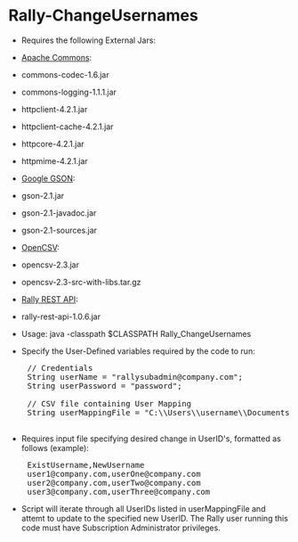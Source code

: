 Rally-ChangeUsernames
=====================

- Requires the following External Jars:
- [Apache Commons](http://archive.apache.org/dist/httpcomponents/httpclient/binary/httpcomponents-client-4.2.1-bin.zip):
- commons-codec-1.6.jar
- commons-logging-1.1.1.jar
- httpclient-4.2.1.jar
- httpclient-cache-4.2.1.jar
- httpcore-4.2.1.jar
- httpmime-4.2.1.jar
- [Google GSON](http://google-gson.googlecode.com/files/google-gson-2.1-release.zip):
- gson-2.1.jar
- gson-2.1-javadoc.jar
- gson-2.1-sources.jar
- [OpenCSV](http://sourceforge.net/projects/opencsv/files/latest/download):
- opencsv-2.3.jar
- opencsv-2.3-src-with-libs.tar.gz
- [Rally REST API](http://people.rallydev.com/connector/RallyRestApiJava/rally-rest-api-1.0.6.jar):
- rally-rest-api-1.0.6.jar


- Usage: java -classpath $CLASSPATH Rally_ChangeUsernames
- Specify the User-Defined variables required by the code to run:
<pre>
    // Credentials
    String userName = "rallysubadmin@company.com";
    String userPassword = "password";
    
    // CSV file containing User Mapping
    String userMappingFile = "C:\\Users\\username\\Documents\\RallyUtilities\\ChangeUsernames\\UserMappingTemplate.csv";
    
</pre>

- Requires input file specifying desired change in UserID's, formatted as follows (example):
<pre>
    ExistUsername,NewUsername
    user1@company.com,userOne@company.com
    user2@company.com,userTwo@company.com
    user3@company.com,userThree@company.com
</pre>

- Script will iterate through all UserIDs listed in userMappingFile and attemt to update to the specified new UserID. The Rally user running this code must have Subscription Administrator privileges.